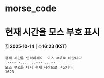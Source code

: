 # morse_code
# 현재 시간을 모스 부호 표시
<!-- MORSE_TIME_START -->
🗓️ **2025-10-14** | ⏰ **16:23 (KST)**

```
현재 시간을 입력하세요. 모스 부호로 바꿉니다
.---- -.... ..--- ...--
모스 부호를 다시 현재 시간으로 바꿉니다
1623
```
<!-- MORSE_TIME_END -->
